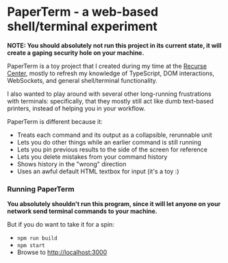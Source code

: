 # PaperTerm - a web-based shell/terminal experiment

**NOTE: You should absolutely not run this project in its current state, it will create a gaping security hole on your machine.**

PaperTerm is a toy project that I created during my time at the [Recurse Center](https://www.recurse.com/),
mostly to refresh my knowledge of TypeScript, DOM interactions, WebSockets, and general shell/terminal functionality.

I also wanted to play around with several other long-running frustrations with terminals: specifically, that they
mostly still act like dumb text-based printers, instead of helping you in your workflow.

PaperTerm is different because it:
* Treats each command and its output as a collapsible, rerunnable unit
* Lets you do other things while an earlier command is still running
* Lets you pin previous results to the side of the screen for reference
* Lets you delete mistakes from your command history
* Shows history in the "wrong" direction
* Uses an awful default HTML textbox for input (it's a toy :)

### Running PaperTerm

**You absolutely shouldn't run this program, since it will let anyone on your network send terminal commands to your machine.**

But if you do want to take it for a spin:

* `npm run build`
* `npm start`
* Browse to [http://localhost:3000](http://localhost:3000)
